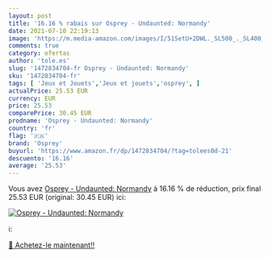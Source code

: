 ```yaml
---
layout: post
title: '16.16 % rabais sur Osprey - Undaunted: Normandy'
date: 2021-07-10 22:19:13
image: 'https://m.media-amazon.com/images/I/51SetU+2DWL._SL500_._SL400_.jpg'
comments: true
category: ofertas
author: 'tole.es'
slug: '1472834704-fr Osprey - Undaunted: Normandy'
sku: '1472834704-fr'
tags: [ 'Jeux et Jouets','Jeux et jouets','osprey', ]
actualPrice: 25.53 EUR
currency: EUR
price: 25.53
comparePrice: 30.45 EUR
prodname: 'Osprey - Undaunted: Normandy'
country: 'fr'
flag: '🇫🇷'
brand: 'Osprey'
buyurl: 'https://www.amazon.fr/dp/1472834704/?tag=tolees0d-21'
descuento: '16.16'
average: '25.53'
---
```


Vous avez [Osprey - Undaunted: Normandy](https://www.amazon.fr/dp/1472834704/?tag=tolees0d-21)  à  16.16 % de réduction, prix final  25.53 EUR (original: 30.45 EUR) ici:

[![Osprey - Undaunted: Normandy](https://m.media-amazon.com/images/I/51SetU+2DWL._SL500_._SL400_.jpg)](https://www.amazon.fr/dp/1472834704/?tag=tolees0d-21)

ℹ️:


[🛒 Achetez-le maintenant!!](https://www.amazon.fr/dp/1472834704/?tag=tolees0d-21)
